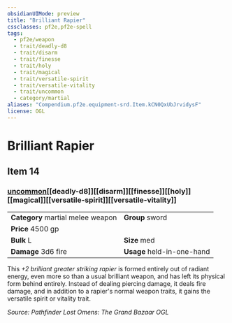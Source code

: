 ```yaml
---
obsidianUIMode: preview
title: "Brilliant Rapier"
cssclasses: pf2e,pf2e-spell
tags:
  - pf2e/weapon
  - trait/deadly-d8
  - trait/disarm
  - trait/finesse
  - trait/holy
  - trait/magical
  - trait/versatile-spirit
  - trait/versatile-vitality
  - trait/uncommon
  - category/martial
aliases: "Compendium.pf2e.equipment-srd.Item.kCN0QxUbJrvidysF"
license: OGL
---
```

# Brilliant Rapier
## Item 14
### [uncommon](uncommon "Uncommon Rarity Trait")[[deadly-d8]][[disarm]][[finesse]][[holy]][[magical]][[versatile-spirit]][[versatile-vitality]]

|  |  |
| -- | -- |
| **Category** martial melee weapon | **Group** sword |
| **Price** 4500 gp |  |
| **Bulk** L | **Size** med |
| **Damage** 3d6 fire  | **Usage** held-in-one-hand |



This _+2 brilliant greater striking rapier_ is formed entirely out of radiant energy, even more so than a usual brilliant weapon, and has left its physical form behind entirely. Instead of dealing piercing damage, it deals fire damage, and in addition to a rapier's normal weapon traits, it gains the versatile spirit or vitality trait.

*Source: Pathfinder Lost Omens: The Grand Bazaar*
*OGL*